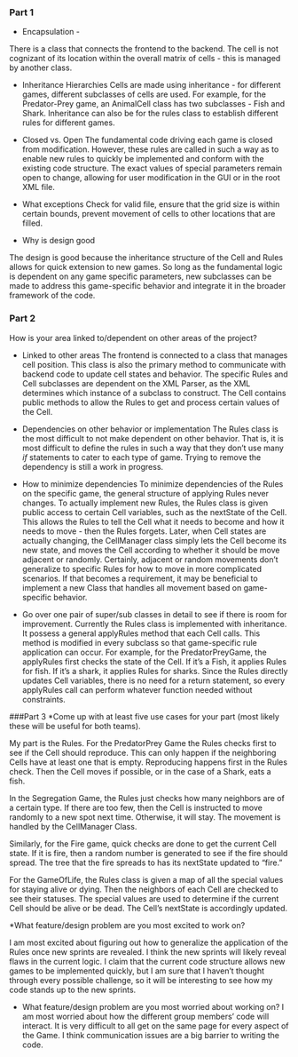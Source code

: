 ### Part 1

* Encapsulation -

There is a class that connects the frontend to the backend. The cell is not cognizant of its location within the overall matrix of cells - this is managed by another class. 

* Inheritance Hierarchies
Cells are made using inheritance - for different games, different subclasses of cells are used. For example, for the Predator-Prey game, an AnimalCell class has two subclasses - Fish and Shark. Inheritance can also be for the rules class to establish different rules for different games. 

*  Closed vs. Open
The fundamental code driving each game is closed from modification. However, these rules are called in such a way as to enable new rules to quickly be implemented and conform with the existing code structure. The exact values of special parameters remain open to change, allowing for user modification in the GUI or in the root XML file. 

* What exceptions
Check for valid file, ensure that the grid size is within certain bounds, prevent movement of cells to other locations that are filled. 

* Why is design good

The design is good because the inheritance structure of the Cell and Rules allows for quick extension to new games. So long as the fundamental logic is dependent on any game specific parameters, new subclasses can be made to address this game-specific behavior and integrate it in the broader framework of the code. 

### Part 2
How is your area linked to/dependent on other areas of the project?

* Linked to other areas
The frontend is connected to a class that manages cell position. This class is also the primary method to communicate with backend code to update cell states and behavior. The specific Rules and Cell subclasses are dependent on the XML Parser, as the XML determines which instance of a subclass to construct. The Cell contains public methods to allow the Rules to get and process certain values of the Cell. 

* Dependencies on other behavior or implementation
 The Rules class is the most difficult to not make dependent on other behavior. That is, it is most difficult to define the rules in such a way that they don’t use many *if* statements to cater to each type of game. Trying to remove the dependency is still a work in progress.




* How to minimize dependencies
To minimize dependencies of the Rules on the specific game, the general structure of applying Rules never changes. To actually implement new Rules, the Rules class is given public access to certain Cell variables, such as the nextState of the Cell. This allows the Rules to tell the Cell what it needs to become and how it needs to move - then the Rules forgets. Later, when Cell states are actually changing, the CellManager class simply lets the Cell become its new state, and moves the Cell according to whether it should be move adjacent or randomly. Certainly, adjacent or random movements don’t generalize to specific Rules for how to move in more complicated scenarios. If that becomes a requirement, it may be beneficial to implement a new Class that handles all movement based on game-specific behavior. 

* Go over one pair of super/sub classes in detail to see if there is room for improvement. 
Currently the Rules class is implemented with inheritance. It possess a general applyRules method that each Cell calls. This method is modified in every subclass so that game-specific rule application can occur. For example, for the PredatorPreyGame, the applyRules first checks the state of the Cell. If it’s a Fish, it applies Rules for fish. If it’s a shark, it applies Rules for sharks. Since the Rules directly updates Cell variables, there is no need for a return statement, so every applyRules call can perform whatever function needed without constraints. 



###Part 3
*Come up with at least five use cases for your part (most likely these will be useful for both teams).

My part is the Rules. For the PredatorPrey Game the Rules checks first to see if the Cell should reproduce. This can only happen if the neighboring Cells have at least one that is empty. Reproducing happens first in the Rules check. Then the Cell moves if possible, or in the case of a Shark, eats a fish. 

In the Segregation Game, the Rules just checks how many neighbors are of a certain type. If there are too few, then the Cell is instructed to move randomly to a new spot next time. Otherwise, it will stay. The movement is handled by the CellManager Class. 

Similarly, for the Fire game, quick checks are done to get the current Cell state. If it is fire, then a random number is generated to see if the fire should spread. The tree that the fire spreads to has its nextState updated to “fire.”

For the GameOfLife, the Rules class is given a map of all the special values for staying alive or dying. Then the neighbors of each Cell are checked to see their statuses. The special values are used to determine if the current Cell should be alive or be dead. The Cell’s nextState is accordingly updated. 

*What feature/design problem are you most excited to work on?

I am most excited about figuring out how to generalize the application of the Rules once new sprints are revealed. I think the new sprints will likely reveal flaws in the current logic. I claim that the current code structure allows new games to be implemented quickly, but I am sure that I haven’t thought through every possible challenge, so it will be interesting to see how my code stands up to the new sprints. 

* What feature/design problem are you most worried about working on?
I am most worried about how the different group members’ code will interact. It is very difficult to all get on the same page for every aspect of the Game. I think communication issues are a big barrier to writing the code. 


